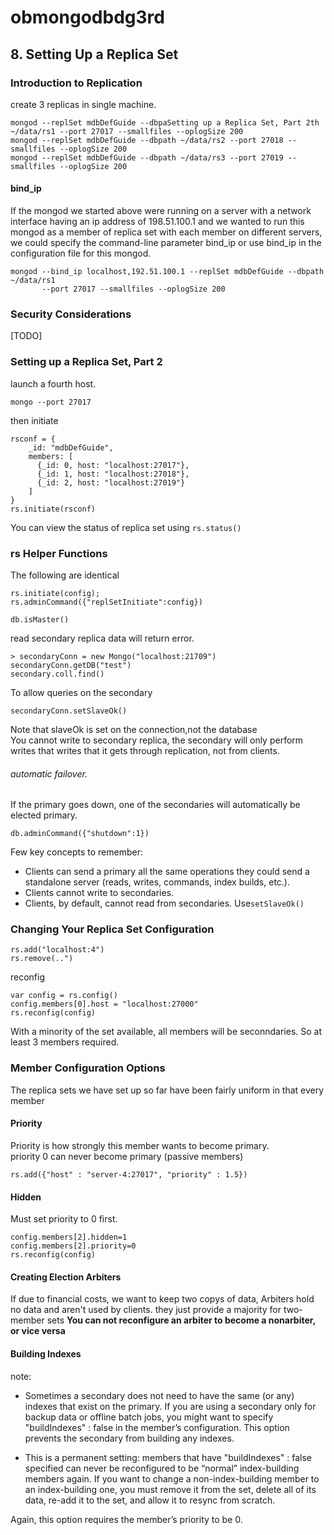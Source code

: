 # obmongodbdg3rd

## 8. Setting Up a Replica Set
### Introduction to Replication
create 3 replicas in single machine.
```
mongod --replSet mdbDefGuide --dbpaSetting up a Replica Set, Part 2th ~/data/rs1 --port 27017 --smallfiles --oplogSize 200
mongod --replSet mdbDefGuide --dbpath ~/data/rs2 --port 27018 --smallfiles --oplogSize 200
mongod --replSet mdbDefGuide --dbpath ~/data/rs3 --port 27019 --smallfiles --oplogSize 200
```
#### bind_ip
If the mongod we started above were running on a server with a network interface having an ip address of 198.51.100.1 and we wanted to run this mongod as a member of replica set with each member on different servers, we could specify the command-line parameter bind_ip or use bind_ip in the configuration file for this mongod.
```
mongod --bind_ip localhost,192.51.100.1 --replSet mdbDefGuide --dbpath ~/data/rs1 
       --port 27017 --smallfiles --oplogSize 200
```

### Security Considerations
[TODO]

### Setting up a Replica Set, Part 2
launch a fourth host.
```
mongo --port 27017
```
then initiate
```
rsconf = {
    _id: "mdbDefGuide",
    members: [
      {_id: 0, host: "localhost:27017"},
      {_id: 1, host: "localhost:27018"},
      {_id: 2, host: "localhost:27019"} 
    ]
}
rs.initiate(rsconf)
```

You can view the status of replica set using ```rs.status()```

### rs Helper Functions
The following are identical
```
rs.initiate(config);
rs.adminCommand({"replSetInitiate":config})
```

```
db.isMaster()
```


read secondary replica data will return error.
```
> secondaryConn = new Mongo("localhost:21709")
secondaryConn.getDB("test")
secondary.coll.find()
```
To allow queries on the secondary
```
secondaryConn.setSlaveOk()
```
Note that slaveOk is set on the connection,not the database  
You cannot write to secondary replica, the secondary will only perform writes
that writes that it gets through replication, not from clients.



###### automatic failover. 
If the primary goes down, one of the secondaries will automatically be elected primary.

```
db.adminCommand({"shutdown":1})
```
Few key concepts to remember:
- Clients can send a primary all the same operations they could send a standalone server (reads, writes, commands, index builds, etc.).
- Clients cannot write to secondaries.
- Clients, by default, cannot read from secondaries. Use```setSlaveOk()```


### Changing Your Replica Set Configuration
```
rs.add("localhost:4")
rs.remove(..")
```
reconfig
```
var config = rs.config()
config.members[0].host = "localhost:27000"
rs.reconfig(config)
```

With a minority of the set available, all members will be seconndaries.
So at least 3 members required.



### Member Configuration Options 
The replica sets we have set up so far have been fairly uniform in that every member
#### Priority
Priority is how strongly this member wants to become primary.  
priority 0 can never become primary (passive members)
```
rs.add({"host" : "server-4:27017", "priority" : 1.5})
```



#### Hidden
Must set priority to 0 first.
```
config.members[2].hidden=1
config.members[2].priority=0
rs.reconfig(config)
```
#### Creating Election Arbiters
If due to financial costs, we want to keep two copys of data,
Arbiters hold no data and aren't used by clients. they just provide a majority for two-member sets
__You can not reconfigure an arbiter to become a nonarbiter, or vice versa__

#### Building Indexes
note:
- Sometimes a secondary does not need to have the same (or any) indexes that exist on the primary. If you are using a secondary only for backup data or offline batch jobs, you might want to specify "buildIndexes" : false in the member’s configuration. This option prevents the secondary from building any indexes.

- This is a permanent setting: members that have "buildIndexes" : false specified can never be reconfigured to be “normal” index-building members again. If you want to change a non-index-building member to an index-building one, you must remove it from the set, delete all of its data, re-add it to the set, and allow it to resync from scratch.

Again, this option requires the member’s priority to be 0.
